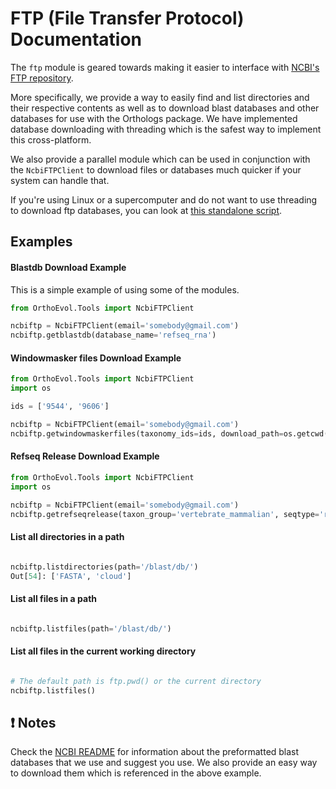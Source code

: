 FTP (File Transfer Protocol) Documentation
=============================================
The `ftp` module is geared towards making it easier to interface with [NCBI's
FTP repository](ftp://ftp.ncbi.nlm.nih.gov).

More specifically, we provide a way to easily find and list directories and their
respective contents as well as to download blast databases and other databases
for use with the Orthologs package. We have implemented database downloading
with threading which is the safest way to implement this cross-platform.

We also provide a parallel module which can be used in conjunction with the
`NcbiFTPClient` to download files or databases much quicker if your system can
handle that.

If you're using Linux or a supercomputer and do not want to use threading to
download ftp databases, you can look at [this standalone script]().



Examples
-----

#### Blastdb Download Example

This is a simple example of using some of the modules.

``` python
from OrthoEvol.Tools import NcbiFTPClient

ncbiftp = NcbiFTPClient(email='somebody@gmail.com')
ncbiftp.getblastdb(database_name='refseq_rna')

```
#### Windowmasker files Download Example

```python
from OrthoEvol.Tools import NcbiFTPClient
import os

ids = ['9544', '9606']

ncbiftp = NcbiFTPClient(email='somebody@gmail.com')
ncbiftp.getwindowmaskerfiles(taxonomy_ids=ids, download_path=os.getcwd())
```
#### Refseq Release Download Example
```python
from OrthoEvol.Tools import NcbiFTPClient
import os

ncbiftp = NcbiFTPClient(email='somebody@gmail.com')
ncbiftp.getrefseqrelease(taxon_group='vertebrate_mammalian', seqtype='rna', seqformat='gbff', download_path=os.getcwd())
```

#### List all directories in a path
```python

ncbiftp.listdirectories(path='/blast/db/')
Out[54]: ['FASTA', 'cloud']
```

#### List all files in a path
```python

ncbiftp.listfiles(path='/blast/db/')
```

#### List all files in the current working directory
```python

# The default path is ftp.pwd() or the current directory
ncbiftp.listfiles()
```

:exclamation: Notes
-------------------
Check the [NCBI README](NCBIREADME.md) for information about the preformatted
blast databases that we use and suggest you use. We also provide an easy way to
 download them which is referenced in the above example.
